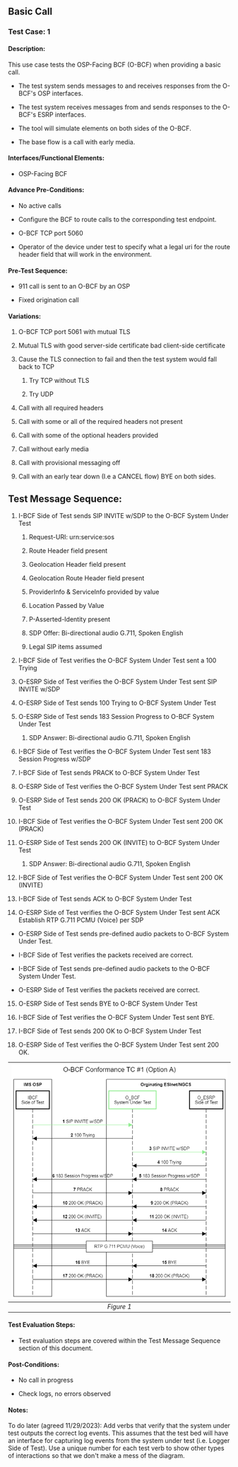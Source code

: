 ## Basic Call

### Test Case: 1

#### Description:
This use case tests the OSP-Facing BCF (O-BCF) when providing a basic call.

-   The test system sends messages to and receives responses from the O-BCF's OSP interfaces.

-   The test system receives messages from and sends responses to the O-BCF's ESRP interfaces.

-   The tool will simulate elements on both sides of the O-BCF.

-   The base flow is a call with early media.

#### Interfaces/Functional Elements:

-   OSP-Facing BCF

#### Advance Pre-Conditions:

-   No active calls

-   Configure the BCF to route calls to the corresponding test endpoint.

-   O-BCF TCP port 5060

-   Operator of the device under test to specify what a legal uri for the route header field that will work in the environment.

#### Pre-Test Sequence:

-   911 call is sent to an O-BCF by an OSP

-   Fixed origination call

#### Variations:

1.  O-BCF TCP port 5061 with mutual TLS

2.  Mutual TLS with good server-side certificate bad client-side
    certificate

3.  Cause the TLS connection to fail and then the test system would fall
    back to TCP

    1.  Try TCP without TLS

    2.  Try UDP

4.  Call with all required headers

5.  Call with some or all of the required headers not present

6.  Call with some of the optional headers provided

7.  Call without early media

8.  Call with provisional messaging off

9.  Call with an early tear down (I.e a CANCEL flow) BYE on both sides.

## Test Message Sequence:

1.  I-BCF Side of Test sends SIP INVITE w/SDP to the O-BCF System Under
    Test

    1.  Request-URI: urn:service:sos

    2.  Route Header field present

    3.  Geolocation Header field present

    4.  Geolocation Route Header field present

    5.  ProviderInfo & ServiceInfo provided by value

    6.  Location Passed by Value

    7.  P-Asserted-Identity present

    8.  SDP Offer: Bi-directional audio G.711, Spoken English

    9.  Legal SIP items assumed

2.  I-BCF Side of Test verifies the O-BCF System Under Test sent a 100 Trying

3.  O-ESRP Side of Test verifies the O-BCF System Under Test sent SIP INVITE w/SDP

4.  O-ESRP Side of Test sends 100 Trying to O-BCF System Under Test

5.  O-ESRP Side of Test sends 183 Session Progress to O-BCF System Under Test

    1.  SDP Answer: Bi-directional audio G.711, Spoken English

6.  I-BCF Side of Test verifies the O-BCF System Under Test sent 183 Session Progress w/SDP

7.  I-BCF Side of Test sends PRACK to O-BCF System Under Test

8.  O-ESRP Side of Test verifies the O-BCF System Under Test sent PRACK

9.  O-ESRP Side of Test sends 200 OK (PRACK) to O-BCF System Under Test

10. I-BCF Side of Test verifies the O-BCF System Under Test sent 200 OK (PRACK)

11. O-ESRP Side of Test sends 200 OK (INVITE) to O-BCF System Under Test

    1.  SDP Answer: Bi-directional audio G.711, Spoken English

12. I-BCF Side of Test verifies the O-BCF System Under Test sent 200 OK (INVITE)

13. I-BCF Side of Test sends ACK to O-BCF System Under Test

14. O-ESRP Side of Test verifies the O-BCF System Under Test sent ACK Establish RTP G.711 PCMU (Voice) per SDP

-   O-ESRP Side of Test sends pre-defined audio packets to O-BCF System
    Under Test.

-   I-BCF Side of Test verifies the packets received are correct.

-   I-BCF Side of Test sends pre-defined audio packets to the O-BCF
    System Under Test.

-   O-ESRP Side of Test verifies the packets received are correct.

15. O-ESRP Side of Test sends BYE to O-BCF System Under Test

16. I-BCF Side of Test verifies the O-BCF System Under Test sent BYE.

17. I-BCF Side of Test sends 200 OK to O-BCF System Under Test

18. O-ESRP Side of Test verifies the O-BCF System Under Test sent 200
    OK.

| ![Figure1](./figures/O-BCF_TC1_option_A.png) | 
|:--:| 
| *Figure 1* |

#### Test Evaluation Steps:

-   Test evaluation steps are covered within the Test Message Sequence section of this document.

#### Post-Conditions:

-   No call in progress

-   Check logs, no errors observed

#### Notes:

To do later (agreed 11/29/2023): Add verbs that verify that the system under test outputs the correct log events. This assumes that the test bed will have an interface for capturing log events from the system under test (i.e. Logger Side of Test). Use a unique number for each test verb to show other types of interactions so that we don't make a mess of the diagram.
